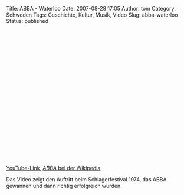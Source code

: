Title: ABBA - Waterloo
Date: 2007-08-28 17:05
Author: tom
Category: Schweden
Tags: Geschichte, Kultur, Musik, Video
Slug: abba-waterloo
Status: published

<p>
<object width="425" height="353">
<param name="movie" value="http://www.youtube.com/v/cjt7eU88xUA"></param><param name="wmode" value="transparent"></param>

<embed src="http://www.youtube.com/v/cjt7eU88xUA" type="application/x-shockwave-flash" wmode="transparent" width="425" height="353">
</embed>
</object>
  
[YouTube-Link](http://youtube.com/watch?v=cjt7eU88xUA), [*ABBA* bei der
Wikipedia](http://de.wikipedia.org/wiki/ABBA)

</p>
Das Video zeigt den Auftritt beim Schlagerfestival 1974, das ABBA
gewannen und dann richtig erfolgreich wurden.

